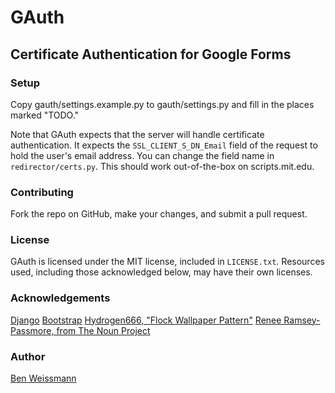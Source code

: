 # GAuth

## Certificate Authentication for Google Forms

### Setup

Copy gauth/settings.example.py to gauth/settings.py and fill in the places
marked "TODO."

Note that GAuth expects that the server will handle certificate authentication.
It expects the `SSL_CLIENT_S_DN_Email` field of the request to hold the user's
email address. You can change the field name in `redirector/certs.py`. This
should work out-of-the-box on scripts.mit.edu.

### Contributing

Fork the repo on GitHub, make your changes, and submit a pull request.

### License

GAuth is licensed under the MIT license, included in `LICENSE.txt`. Resources
used, including those acknowledged below, may have their own licenses.

### Acknowledgements

[Django](https://www.djangoproject.com/)
[Bootstrap](http://twitter.github.com/bootstrap/)
[Hydrogen666, "Flock Wallpaper Pattern"](http://hydrogen666.deviantart.com/art/Flock-Wallpaper-Pattern-89953817)
[Renee Ramsey-Passmore, from The Noun Project](http://thenounproject.com/noun/fleur-de-lis/#icon-No5419)

### Author

[Ben Weissmann](mailto:bsw@mit.edu)

